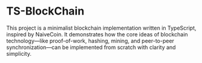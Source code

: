 # TS-BlockChain
This project is a minimalist blockchain implementation written in TypeScript, inspired by NaiveCoin. It demonstrates how the core ideas of blockchain technology—like proof-of-work, hashing, mining, and peer-to-peer synchronization—can be implemented from scratch with clarity and simplicity.
